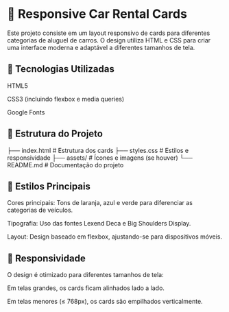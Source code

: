 # 🚗 Responsive Car Rental Cards

Este projeto consiste em um layout responsivo de cards para diferentes categorias de aluguel de carros. O design utiliza HTML e CSS para criar uma interface moderna e adaptável a diferentes tamanhos de tela.

## 📌 Tecnologias Utilizadas

HTML5

CSS3 (incluindo flexbox e media queries)

Google Fonts

## 📜 Estrutura do Projeto

├── index.html   # Estrutura dos cards
├── styles.css   # Estilos e responsividade
├── assets/      # Ícones e imagens (se houver)
└── README.md    # Documentação do projeto

## 🎨 Estilos Principais

Cores principais: Tons de laranja, azul e verde para diferenciar as categorias de veículos.

Tipografia: Uso das fontes Lexend Deca e Big Shoulders Display.

Layout: Design baseado em flexbox, ajustando-se para dispositivos móveis.

## 📱 Responsividade

O design é otimizado para diferentes tamanhos de tela:

Em telas grandes, os cards ficam alinhados lado a lado.

Em telas menores (≤ 768px), os cards são empilhados verticalmente.